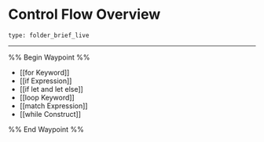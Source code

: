# Control Flow Overview
 
```ccard
type: folder_brief_live
```
 
---

%% Begin Waypoint %%
- [[for Keyword]]
- [[if Expression]]
- [[if let and let else]]
- [[loop Keyword]]
- [[match Expression]]
- [[while Construct]]

%% End Waypoint %%